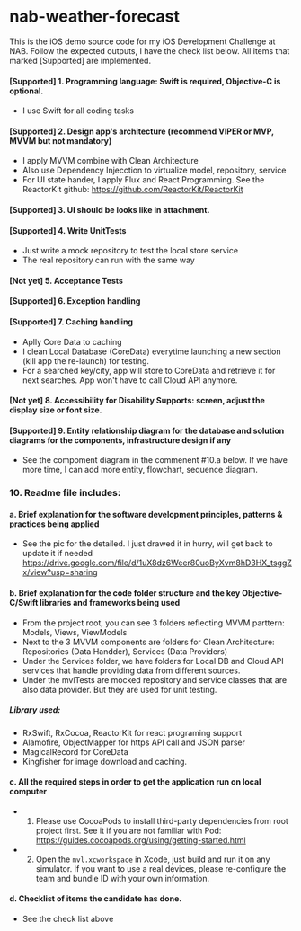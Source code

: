 # nab-weather-forecast
This is the iOS demo source code for my iOS Development Challenge at NAB. Follow the expected outputs, I have the check list below. All items that marked [Supported] are implemented. 

#### [Supported] 1. Programming language: Swift is required, Objective-C is optional.
  - I use Swift for all coding tasks
#### [Supported] 2. Design app's architecture (recommend VIPER or MVP, MVVM but not mandatory)
  - I apply MVVM combine with Clean Architecture
  - Also use Dependency Injecction to virtualize model, repository, service
  - For UI state hander, I apply Flux and React Programming. See the ReactorKit github: https://github.com/ReactorKit/ReactorKit
#### [Supported] 3. UI should be looks like in attachment.
#### [Supported] 4. Write UnitTests
  - Just write a mock repository to test the local store service
  - The real repository can run with the same way
#### [Not yet] 5. Acceptance Tests
#### [Supported] 6. Exception handling
#### [Supported] 7. Caching handling
  - Aplly Core Data to caching
  - I clean Local Database (CoreData) everytime launching a new section (kill app the re-launch) for testing.
  - For a searched key/city, app will store to CoreData and retrieve it for next searches. App won't have to call Cloud API anymore.
#### [Not yet] 8. Accessibility for Disability Supports: screen, adjust the display size or font size.
#### [Supported] 9. Entity relationship diagram for the database and solution diagrams for the components, infrastructure design if any
  - See the compoment diagram in the commenent #10.a below. If we have more time, I can add more entity, flowchart, sequence diagram.


### 10. Readme file includes:
#### a. Brief explanation for the software development principles, patterns & practices being applied
  - See the pic for the detailed. I just drawed it in hurry, will get back to update it if needed
 https://drive.google.com/file/d/1uX8dz6Weer80uoByXvm8hD3HX_tsggZx/view?usp=sharing
 
#### b.  Brief explanation for the code folder structure and the key Objective-C/Swift libraries and frameworks being used
  - From the project root, you can see 3 folders reflecting MVVM parttern: Models, Views, ViewModels
  - Next to the 3 MVVM components are folders for Clean Architecture: Repositories (Data Handder), Services (Data Providers)
  - Under the Services folder, we have folders for Local DB and Cloud API services that handle providing data from different sources.
  - Under the mvlTests are mocked repository and service classes that are also data provider. But they are used for unit testing.
  ##### Library used:
  - RxSwift, RxCocoa, ReactorKit for react programing support
  - Alamofire, ObjectMapper for https API call and JSON parser
  - MagicalRecord for CoreData
  - Kingfisher for image download and caching.
#### c.  All the required steps in order to get the application run on local computer
  - 1. Please use CocoaPods to install third-party dependencies from root project first. See it if you are not familiar with Pod: https://guides.cocoapods.org/using/getting-started.html
  - 2. Open the `mvl.xcworkspace` in Xcode, just build and run it on any simulator. If you want to use a real devices, please re-configure the team and bundle ID with your own information.
#### d.  Checklist of items the candidate has done.
  - See the check list above
